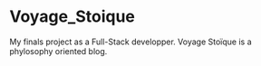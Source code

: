 # Voyage_Stoique
My finals project as a Full-Stack developper. Voyage Stoïque is a phylosophy oriented blog.
